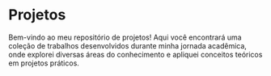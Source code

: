 # Projetos
Bem-vindo ao meu repositório de projetos! Aqui você encontrará uma coleção de trabalhos desenvolvidos durante minha jornada acadêmica, onde explorei diversas áreas do conhecimento e apliquei conceitos teóricos em projetos práticos.
